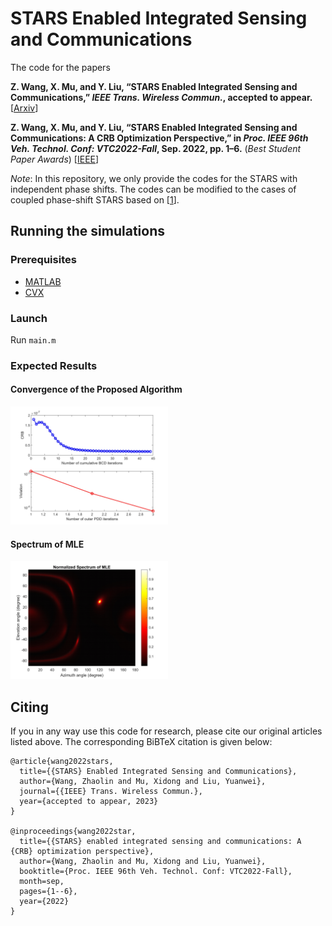 # STARS Enabled Integrated Sensing and Communications

The code for the papers 

**Z. Wang, X. Mu, and Y. Liu, “STARS Enabled Integrated Sensing and Communications,” *IEEE Trans. Wireless Commun.*, accepted to appear.** [[Arxiv](https://arxiv.org/abs/2207.10748)]

**Z. Wang, X. Mu, and Y. Liu, “STARS Enabled Integrated Sensing and Communications: A CRB Optimization Perspective,” in *Proc. IEEE 96th Veh. Technol. Conf: VTC2022-Fall*, Sep. 2022, pp. 1–6.** (*Best Student Paper Awards*) [[IEEE](https://ieeexplore.ieee.org/document/10013032)]

*Note*: In this repository, we only provide the codes for the STARS with independent phase shifts. The codes can be modified to the cases of coupled phase-shift STARS based on [[1](https://github.com/zhaolin820/coupled-phase-shift-STAR-RIS)].


## Running the simulations

### Prerequisites

- [MATLAB](https://uk.mathworks.com/products/matlab.html)
- [CVX](http://cvxr.com/cvx/)

### Launch

Run `main.m`

### Expected Results

#### Convergence of the Proposed Algorithm
<img decoding="async" src="./results/convergence.jpg" width="50%">

#### Spectrum of MLE
<img decoding="async" src="./results/MLE.jpg" width="50%">

## Citing
If you in any way use this code for research, please cite our original articles listed above. The corresponding BiBTeX citation is given below:
```
@article{wang2022stars,
  title={{STARS} Enabled Integrated Sensing and Communications},
  author={Wang, Zhaolin and Mu, Xidong and Liu, Yuanwei},
  journal={{IEEE} Trans. Wireless Commun.},
  year={accepted to appear, 2023}
}

@inproceedings{wang2022star,
  title={{STARS} enabled integrated sensing and communications: A {CRB} optimization perspective},
  author={Wang, Zhaolin and Mu, Xidong and Liu, Yuanwei},
  booktitle={Proc. IEEE 96th Veh. Technol. Conf: VTC2022-Fall},
  month=sep,
  pages={1--6},
  year={2022}
}
```
